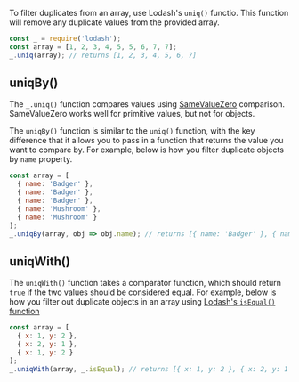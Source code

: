 To filter duplicates from an array, use Lodash's `uniq()` functio.
This function will remove any duplicate values from the provided array.

```javascript
const _ = require('lodash');
const array = [1, 2, 3, 4, 5, 5, 6, 7, 7];
_.uniq(array); // returns [1, 2, 3, 4, 5, 6, 7]
```

## uniqBy()

The `_.uniq()` function compares values using [SameValueZero](/tutorials/fundamentals/equality) comparison.
SameValueZero works well for primitive values, but not for objects.

The `uniqBy()` function is similar to the `uniq()` function, with the key difference that it allows you to pass in a function that returns the value you want to compare by.
For example, below is how you filter duplicate objects by `name` property.

```javascript
const array = [
  { name: 'Badger' },
  { name: 'Badger' },
  { name: 'Badger' },
  { name: 'Mushroom' },
  { name: 'Mushroom' }
];
_.uniqBy(array, obj => obj.name); // returns [{ name: 'Badger' }, { name: 'Mushroom' }]
```

## uniqWith()

The `uniqWith()` function takes a comparator function, which should return `true` if the two values should be considered equal.
For example, below is how you filter out duplicate objects in an array using [Lodash's `isEqual()` function](/tutorials/lodash/compare-objects)

```javascript
const array = [
  { x: 1, y: 2 },
  { x: 2, y: 1 },
  { x: 1, y: 2 }
];
_.uniqWith(array, _.isEqual); // returns [{ x: 1, y: 2 }, { x: 2, y: 1 }]
```
